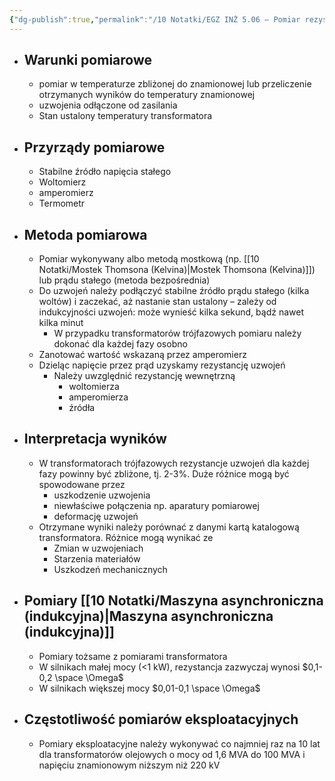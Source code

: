 ```yaml
---
{"dg-publish":true,"permalink":"/10 Notatki/EGZ INŻ 5.06 – Pomiar rezystancji uzwojeń maszyn elektrycznych i transformatorów/","tags":["wiedza/zettel"]}
---
```


* ## Warunki pomiarowe
	* pomiar w temperaturze zbliżonej do znamionowej lub przeliczenie otrzymanych wyników do temperatury znamionowej
	* uzwojenia odłączone od zasilania
	* Stan ustalony temperatury transformatora
* ## Przyrządy pomiarowe
	* Stabilne źródło napięcia stałego
	* Woltomierz
	* amperomierz
	* Termometr
* ## Metoda pomiarowa
	* Pomiar wykonywany albo metodą mostkową (np. [[10 Notatki/Mostek Thomsona (Kelvina)\|Mostek Thomsona (Kelvina)]]) lub prądu stałego (metoda bezpośrednia)
	* Do uzwojeń należy podłączyć stabilne źródło prądu stałego (kilka woltów) i zaczekać, aż nastanie stan ustalony – zależy od indukcyjności uzwojeń: może wynieść kilka sekund, bądź nawet kilka minut
		* W przypadku transformatorów trójfazowych pomiaru należy dokonać dla każdej fazy osobno
	* Zanotować wartość wskazaną przez amperomierz
	* Dzieląc napięcie przez prąd uzyskamy rezystancję uzwojeń
		* Należy uwzględnić rezystancję wewnętrzną
			* woltomierza
			* amperomierza
			* źródła
* ## Interpretacja wyników
	* W transformatorach trójfazowych rezystancje uzwojeń dla każdej fazy powinny być zbliżone, tj. 2-3%.  Duże różnice mogą być spowodowane przez
		* uszkodzenie uzwojenia
		* niewłaściwe połączenia np. aparatury pomiarowej
		* deformację uzwojeń
	* Otrzymane wyniki należy porównać z danymi kartą katalogową transformatora. Różnice mogą wynikać ze
		* Zmian w uzwojeniach
		* Starzenia materiałów
		* Uszkodzeń mechanicznych
* ## Pomiary [[10 Notatki/Maszyna asynchroniczna (indukcyjna)\|Maszyna asynchroniczna (indukcyjna)]]
	* Pomiary tożsame z pomiarami transformatora
	* W silnikach małej mocy (<1 kW), rezystancja zazwyczaj wynosi $0,1-0,2 \space \Omega$
	* W silnikach większej mocy $0,01-0,1 \space \Omega$
* ## Częstotliwość pomiarów eksploatacyjnych
	* Pomiary eksploatacyjne należy wykonywać co najmniej raz na 10 lat dla transformatorów olejowych o mocy od 1,6 MVA do 100 MVA i napięciu znamionowym niższym niż 220 kV